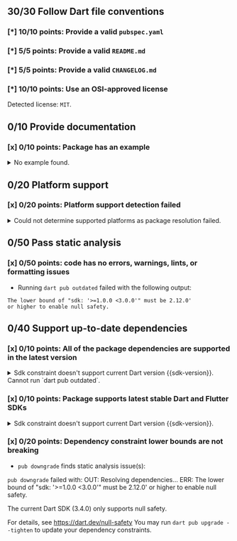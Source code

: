 ## 30/30 Follow Dart file conventions

### [*] 10/10 points: Provide a valid `pubspec.yaml`


### [*] 5/5 points: Provide a valid `README.md`


### [*] 5/5 points: Provide a valid `CHANGELOG.md`


### [*] 10/10 points: Use an OSI-approved license

Detected license: `MIT`.

## 0/10 Provide documentation

### [x] 0/10 points: Package has an example

<details>
<summary>
No example found.
</summary>

See [package layout](https://dart.dev/tools/pub/package-layout#examples) guidelines on how to add an example.
</details>

## 0/20 Platform support

### [x] 0/20 points: Platform support detection failed

<details>
<summary>
Could not determine supported platforms as package resolution failed.
</summary>

Run `dart pub get` for more information.
</details>

## 0/50 Pass static analysis

### [x] 0/50 points: code has no errors, warnings, lints, or formatting issues

* Running `dart pub outdated` failed with the following output:

```
The lower bound of "sdk: '>=1.0.0 <3.0.0'" must be 2.12.0'
or higher to enable null safety.
```


## 0/40 Support up-to-date dependencies

### [x] 0/10 points: All of the package dependencies are supported in the latest version

<details>
<summary>
Sdk constraint doesn't support current Dart version {{sdk-version}}. Cannot run `dart pub outdated`.
</summary>

`pubspec.yaml:8:8`

```
  ╷
8 │   sdk: '>=1.0.0 <3.0.0'
  │        ^^^^^^^^^^^^^^^^
  ╵
```

</details>

### [x] 0/10 points: Package supports latest stable Dart and Flutter SDKs

<details>
<summary>
Sdk constraint doesn't support current Dart version {{sdk-version}}.
</summary>

`pubspec.yaml:8:8`

```
  ╷
8 │   sdk: '>=1.0.0 <3.0.0'
  │        ^^^^^^^^^^^^^^^^
  ╵
```

Try widening the upper boundary of the constraint.
</details>

### [x] 0/20 points: Dependency constraint lower bounds are not breaking

* `pub downgrade` finds static analysis issue(s):

`pub downgrade` failed with:
OUT:
Resolving dependencies...
ERR:
The lower bound of "sdk: '>=1.0.0 <3.0.0'" must be 2.12.0'
or higher to enable null safety.

The current Dart SDK (3.4.0) only supports null safety.

For details, see https://dart.dev/null-safety
You may run `dart pub upgrade --tighten` to update your dependency constraints.